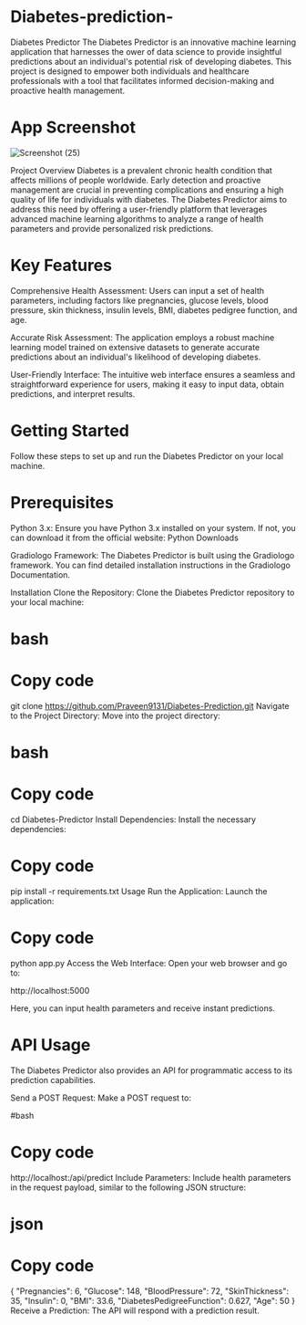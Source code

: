 # Diabetes-prediction-
Diabetes Predictor
The Diabetes Predictor is an innovative machine learning application that harnesses the
ower of data science to provide insightful predictions about an individual's potential risk of developing diabetes. This project is designed to empower both individuals and healthcare professionals with a tool that facilitates informed decision-making and proactive health management.

# App Screenshot

![Screenshot (25)](https://github.com/Praveen9131/Diabetes-prediction-/assets/121826658/99a707ce-d5f4-4a0f-a2ce-0338b31d36e7)

Project Overview
Diabetes is a prevalent chronic health condition that affects millions of people worldwide. Early detection and proactive management are crucial in preventing complications and ensuring a high quality of life for individuals with diabetes. The Diabetes Predictor aims to address this need by offering a user-friendly platform that leverages advanced machine learning algorithms to analyze a range of health parameters and provide personalized risk predictions.


# Key Features
Comprehensive Health Assessment: Users can input a set of health parameters, including factors like pregnancies, glucose levels, blood pressure, skin thickness, insulin levels, BMI, diabetes pedigree function, and age.

Accurate Risk Assessment: The application employs a robust machine learning model trained on extensive datasets to generate accurate predictions about an individual's likelihood of developing diabetes.

User-Friendly Interface: The intuitive web interface ensures a seamless and straightforward experience for users, making it easy to input data, obtain predictions, and interpret results.

# Getting Started
Follow these steps to set up and run the Diabetes Predictor on your local machine.

# Prerequisites
Python 3.x: Ensure you have Python 3.x installed on your system. If not, you can download it from the official website: Python Downloads

Gradiologo Framework: The Diabetes Predictor is built using the Gradiologo framework. You can find detailed installation instructions in the Gradiologo Documentation.

Installation
Clone the Repository: Clone the Diabetes Predictor repository to your local machine:

# bash
# Copy code
git clone https://github.com/Praveen9131/Diabetes-Prediction.git
Navigate to the Project Directory: Move into the project directory:

# bash
# Copy code
cd Diabetes-Predictor
Install Dependencies: Install the necessary dependencies:

# Copy code
pip install -r requirements.txt
Usage
Run the Application: Launch the application:

# Copy code
python app.py
Access the Web Interface: Open your web browser and go to:

http://localhost:5000

Here, you can input health parameters and receive instant predictions.

# API Usage
The Diabetes Predictor also provides an API for programmatic access to its prediction capabilities.

Send a POST Request: Make a POST request to:

#bash
 # Copy code
http://localhost:/api/predict
Include Parameters: Include health parameters in the request payload, similar to the following JSON structure:

# json
 # Copy code
{
  "Pregnancies": 6,
  "Glucose": 148,
  "BloodPressure": 72,
  "SkinThickness": 35,
  "Insulin": 0,
  "BMI": 33.6,
  "DiabetesPedigreeFunction": 0.627,
  "Age": 50
}
Receive a Prediction: The API will respond with a prediction result.

